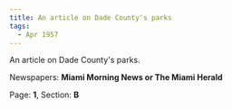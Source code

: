 ```yaml
---  
title: An article on Dade County's parks  
tags:  
  - Apr 1957  
---  
```

  
An article on Dade County's parks.  
  
Newspapers: **Miami Morning News or The Miami Herald**  
  
Page: **1**, Section: **B** 
